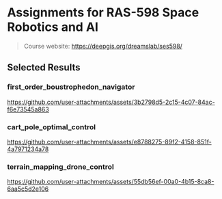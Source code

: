 # Assignments for RAS-598 Space Robotics and AI 

> Course website: https://deepgis.org/dreamslab/ses598/

## Selected Results

### first_order_boustrophedon_navigator
https://github.com/user-attachments/assets/3b2798d5-2c15-4c07-84ac-f6e73545a863

### cart_pole_optimal_control

https://github.com/user-attachments/assets/e8788275-89f2-4158-851f-4a7971234a78

### terrain_mapping_drone_control

https://github.com/user-attachments/assets/55db56ef-00a0-4b15-8ca8-6aa5c5d2e106
